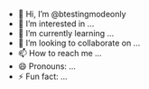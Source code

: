 - 👋 Hi, I’m @btestingmodeonly
- 👀 I’m interested in ...
- 🌱 I’m currently learning ...
- 💞️ I’m looking to collaborate on ...
- 📫 How to reach me ...
- 😄 Pronouns: ...
- ⚡ Fun fact: ...

<!---
btestingmodeonly/btestingmodeonly is a ✨ special ✨ repository because its `README.md` (this file) appears on your GitHub profile.
You can click the Preview link to take a look at your changes.
--->
